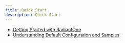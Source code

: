 ```yaml
---
title: Quick Start
description: Quick Start
---
```


- [Getting Started with RadiantOne](01-getting-started-with-radiantone.md)
- [Understanding Default Configuration and Samples](02-understanding-default-configuration-and-samples.md)
